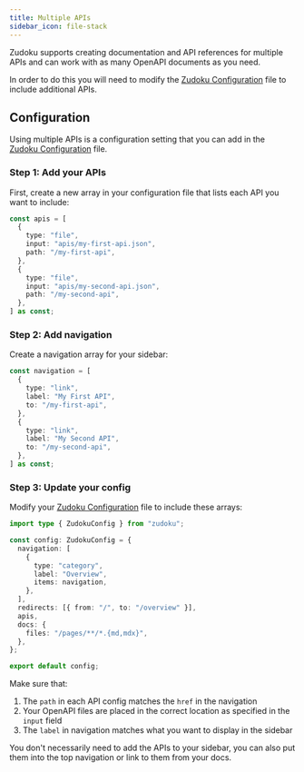 ```yaml
---
title: Multiple APIs
sidebar_icon: file-stack
---
```


Zudoku supports creating documentation and API references for multiple APIs and can work with as many OpenAPI documents as you need.

In order to do this you will need to modify the [Zudoku Configuration](../configuration/overview.md) file to include additional APIs.

## Configuration

Using multiple APIs is a configuration setting that you can add in the [Zudoku Configuration](../configuration/overview.md) file.

### Step 1: Add your APIs

First, create a new array in your configuration file that lists each API you want to include:

```typescript
const apis = [
  {
    type: "file",
    input: "apis/my-first-api.json",
    path: "/my-first-api",
  },
  {
    type: "file",
    input: "apis/my-second-api.json",
    path: "/my-second-api",
  },
] as const;
```

### Step 2: Add navigation

Create a navigation array for your sidebar:

```typescript
const navigation = [
  {
    type: "link",
    label: "My First API",
    to: "/my-first-api",
  },
  {
    type: "link",
    label: "My Second API",
    to: "/my-second-api",
  },
] as const;
```

### Step 3: Update your config

Modify your [Zudoku Configuration](../configuration/overview.md) file to include these arrays:

```typescript
import type { ZudokuConfig } from "zudoku";

const config: ZudokuConfig = {
  navigation: [
    {
      type: "category",
      label: "Overview",
      items: navigation,
    },
  ],
  redirects: [{ from: "/", to: "/overview" }],
  apis,
  docs: {
    files: "/pages/**/*.{md,mdx}",
  },
};

export default config;
```

Make sure that:

1. The `path` in each API config matches the `href` in the navigation
2. Your OpenAPI files are placed in the correct location as specified in the `input` field
3. The `label` in navigation matches what you want to display in the sidebar

You don't necessarily need to add the APIs to your sidebar, you can also put them into the top navigation or link to them from your docs.
